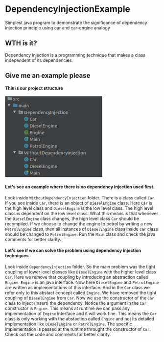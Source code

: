 # DependencyInjectionExample
Simplest java program to demonstrate the significance of  dependency injection principle using car and car-engine analogy


## WTH is it?
Dependency injection is a programming technique that makes a class independent of its dependencies.

## Give me an example please

#### This is our project structure 
![Image description](https://github.com/dingusagar/DependencyInjectionExample/blob/master/images/class_structure.png)



#### Let's see an example where there is no dependency injection used first.

Look inside `WithoutDependencyInjection` folder. There is a class called `Car`. If you see inside `Car`, there is an object of `DieselEngine` class. Here `Car` is the high level class and `DieselEngine` is the low level class. The high level class is dependent on the low level class. What this means is that whenever the `DieselEngine` class changes, the high level class `Car` should be recompiled. If we choose to change the engine to petrol by writing a new `PetrolEngine` class, then all instances of `DieselEngine` class inside `Car` class should be changed to `PetrolEngine`. Run the `Main` class and check the java comments for better clarity.

#### Let's see if we can solve the problem using dependency injection techniques.

Look inside `DependencyInjection` folder. So the main problem was the tight coupling of lower level classes like `DieselEngine` with the higher level class `Car`. Here we remove that coupling by introducing an abstraction called `Engine`. `Engine` is an java interface. Now here `DieselEngine` and `PetrolEngine` are written as implementations of this interface. And in the `Car` class we refer only to this abstact concept called `Engine`. We have removed the tight coupling of `DieselEngine` from `Car`. Now we use the constructor of the `Car` class to inject (insert) the dependency. Notice the argument in the `Car` constructor is `Engine`. This means at runtime we can pass any implementation of `Engine` interface and it will work fine. This means the `Car` class is only working with the abstaction called `Engine` and not its detailed implementation like `DieselEngine` or `PetrolEngine`. The specific implementation is passed at the runtime throught the constructor of `Car`. Check out the code and comments for better clarity. 

